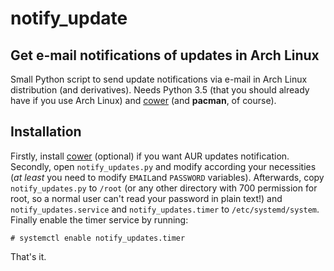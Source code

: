 notify_update
=============
Get e-mail notifications of updates in Arch Linux
-------------------------------------------------
Small Python script to send update notifications via e-mail in Arch Linux distribution (and derivatives). Needs Python 3.5 (that you should already have if you use Arch Linux) and [cower](https://aur.archlinux.org/packages/cower/) (and **pacman**, of course).

Installation
------------
Firstly, install [cower](https://aur.archlinux.org/packages/cower/) (optional) if you want AUR updates notification.
Secondly, open `notify_updates.py` and modify according your necessities (*at least* you need to modify `EMAIL`and `PASSWORD` variables).
Afterwards, copy `notify_updates.py` to `/root` (or any other directory with 700 permission for root, so a normal user can't read your password in plain text!) and `notify_updates.service` and `notify_updates.timer` to `/etc/systemd/system`.
Finally enable the timer service by running:
  
    # systemctl enable notify_updates.timer

That's it.
